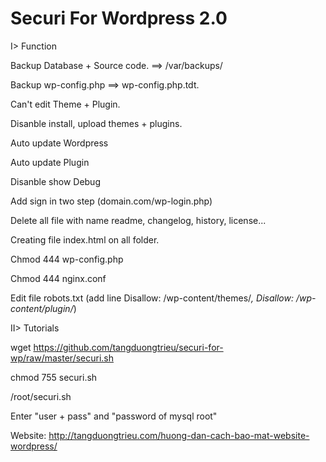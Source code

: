 # Securi For Wordpress 2.0

I> Function

Backup Database + Source code. ==> /var/backups/

Backup wp-config.php ==> wp-config.php.tdt.

Can't edit Theme + Plugin.

Disanble install, upload themes + plugins. 

Auto update Wordpress

Auto update Plugin

Disanble show Debug

Add sign in two step (domain.com/wp-login.php)

Delete all file with name readme, changelog, history, license...

Creating file index.html on all folder.

Chmod 444 wp-config.php

Chmod 444 nginx.conf

Edit file robots.txt (add line Disallow: /wp-content/themes/*, Disallow: /wp-content/plugin/*)

II> Tutorials

wget https://github.com/tangduongtrieu/securi-for-wp/raw/master/securi.sh

chmod 755 securi.sh

/root/securi.sh

Enter "user + pass" and "password of mysql root"

Website:
http://tangduongtrieu.com/huong-dan-cach-bao-mat-website-wordpress/
